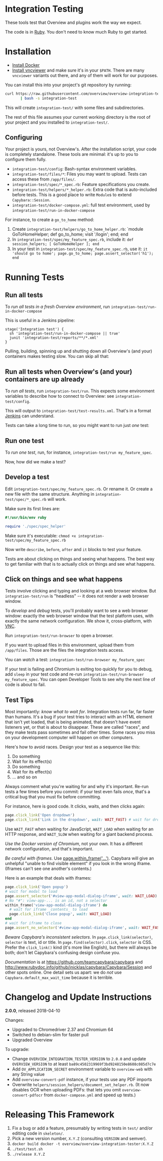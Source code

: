Integration Testing
===================

These tools test that Overview and plugins work the way we expect.

The code is in [Ruby](https://www.ruby-lang.org/en/). You don't need to know
much Ruby to get started.

Installation
============

* [Install Docker](https://docs.docker.com/engine/installation/linux/docker-ce/ubuntu/)
* [Install vncviewer](https://www.realvnc.com/en/connect/download/viewer/) and
  make sure it's in your `$PATH`. There are many `vncviewer` variants out there,
  and any of them will work for our purposes.

You can install this into your project's git repository by running:

```bash
curl https://raw.githubusercontent.com/overview/overview-integration-tester/master/install.sh \
       | bash -s integration-test
```

This will create `integration-test/` with some files and subdirectories.

The rest of this file assumes your current working directory is the root of your
project and you installed to `integration-test/`.

Configuring
-----------

Your project is yours, not Overview's. After the installation script, your code
is completely standalone. These tools are minimal: it's up to you to configure
them fully.

* `integration-test/config`: Bash-syntax environment variables.
* `integration-test/files/*`: Files you may want to upload. Tests can access
  these from `/app/files/`.
* `integration-test/spec/*_spec.rb`: Feature specifications you create.
* `integration-test/helpers/*_helper.rb`: Extra code that is auto-included
  before tests. This is a good place to write `Module`s to extend
  `Capybara::Session`.
* `integration-test/docker-compose.yml`: full test environment, used by
  `integration-test/run-in-docker-compose`

For instance, to create a `go_to_home` method:

1. Create `integration-test/helpers/go_to_home_helper.rb`: `module GoToHomeHelper; def go_to_home; visit '/login'; end; end
2. In `integration-test/spec/my_feature_spec.rb`, include it: `def session_helpers; [ GoToHomeHelper ]; end`
3. In your test in `integration-test/spec/my_feature_spec.rb`, use it: `it 'should go to home'; page.go_to_home; page.assert_selector('h1'); end`

Running Tests
=============

Run all tests
-------------

To *run all tests in a fresh Overview environment*, run
`integration-test/run-in-docker-compose`

This is useful in a Jenkins pipeline:

```
stage('Integration test') {
  sh 'integration-test/run-in-docker-compose || true'
  junit 'integration-test/reports/**/*.xml'
}
```

Pulling, building, spinning up and shutting down all Overview's (and your)
containers makes testing slow. You can skip all that:

Run all tests when Overview's (and your) containers are up already
------------------------------------------------------------------

To *run all tests*, run `integration-test/run`. This expects some environment
variables to describe how to connect to Overview: see `integration-test/config`.

This will output to `integration-test/test-results.xml`. That's in a format
[Jenkins](https://jenkins-ci.org/) can understand.

Tests can take a long time to run, so you might want to run just _one_ test:

Run one test
------------

To *run one test*, run, for instance, `integration-test/run my_feature_spec`.

Now, how did we make a test?

Develop a test
--------------

Edit `integration-test/spec/my_feature_spec.rb`. Or rename it. Or create a new
file with the same structure. Anything in `integration-test/spec/*_spec.rb` will
work.

Make sure its first lines are:

```ruby
#!/usr/bin/env ruby

require './spec/spec_helper'
```

Make sure it's executable: `chmod +x integration-test/spec/my_feature_spec.rb`

Now write `describe`, `before`, `after` and `it` blocks to test your feature.

Tests are about clicking on things and seeing what happens. The best way to get
familiar with that is to actually click on things and see what happens.

Click on things and see what happens
------------------------------------

Tests involve clicking and typing and looking at a web browser window. But
`integration-test/run` is "headless" -- it does not render a web browser
window.

To _develop_ and _debug_ tests, you'll probably want to see a web browser
window: exactly the web browser window that the test platform uses, with exactly
the same network configuration. We show it, cross-platform, with
[VNC](https://en.wikipedia.org/wiki/Virtual_Network_Computing).

Run `integration-test/run-browser` to open a browser.

If you want to upload files in this environment, upload them from
`/app/files`. Those are the files the integration tests access.

You can _watch_ a test: `integration-test/run-browser my_feature_spec`

If your test is failing and Chromium is exiting too quickly for you to debug,
add `sleep` in your test code and re-run
`integration-test/run-browser my_feature_spec`. You can open Developer Tools
to see why the next line of code is about to fail.

Test Tips
---------

Most importantly: *know what to wait for*. Integration tests run far, far
faster than humans. It's a bug if your test tries to interact with an HTML
element that isn't yet loaded, that is being animated, that doesn't have event
listeners yet, or that is about to disappear. These are called "races", and
they make tests pass sometimes and fail other times. Some races you miss on
your development computer will happen on other computers.

Here's how to avoid races. Design your test as a sequence like this:

1. Do something
2. Wait for its effect(s)
3. Do something
4. Wait for its effect(s)
5. ... and so on

Always comment what you're waiting for and why it's important. Re-run tests a
few times before you commit: if your test even fails _once_, that's a critical
bug that you must fix before committing.

For instance, here is good code. It clicks, waits, and then clicks again:

```ruby
page.click_link('Open dropdown')
page.click_link('Link in the dropdown', wait: WAIT_FAST) # wait for dropdown to open
```

Use `WAIT_FAST` when waiting for JavaScript, `WAIT_LOAD` when waiting for an
HTTP response, and `WAIT_SLOW` when waiting for a giant backend process.

*Use the Docker version of Chromium*, not your own. It has a different network
configuration, and that's important.

*Be careful with iframes*. Use
[page.within_frame('...')](http://www.rubydoc.info/github/jnicklas/capybara/Capybara/Session#within_frame-instance_method).
Capybara will give an unhelpful "unable to find visible element" if you look in
the wrong iframe. (Iframes can't see one another's contents.)

Here is an example that deals with iframes:

```ruby
page.click_link('Open popup')
# wait for modal to load
page.assert_selector('#view-app-modal-dialog-iframe', wait: WAIT_LOAD)
# No "#": view-app-... is an id, not a selector
within_frame('view-app-modal-dialog-iframe') do
  # wait for iframe _contents_ to load
  page.click_link('Close popup', wait: WAIT_LOAD)
end
# wait for iframe to close
page.assert_no_selector('#view-app-modal-dialog-iframe', wait: WAIT_FAST)
```

*Beware Capybara's inconsistent selectors*. In `page.click_link(selector)`,
`selector` is text, id or title. In `page.find(selector).click`, `selector` is
CSS. Prefer the `click_link()` kind (it's more like English), but there will
always be both; don't let Capybara's confusing design confuse you.

*Documentation* is at https://github.com/teamcapybara/capybara and
http://www.rubydoc.info/github/jnicklas/capybara/Capybara/Session
and other spots online. One detail sets us apart: we do _not_ use
`Capybara.default_max_wait_time` because it is terrible.

Changelog and Update Instructions
=================================

**2.0.0**, released 2018-04-10

Changes:

* Upgraded to Chromedriver 2.37 and Chromium 64
* Switched to debian-slim for faster pull
* Upgraded Overview

To upgrade:

* Change `OVERVIEW_INTEGRATION_TESTER_VERSION` to `2.0.0` and update
  `OVERVIEW_VERSION` to at least `ba89c4502319969f3bd9248150e8608c085d7c7e`
* Add `OV_APPLICATION_SECRET` environment variable to `overview-web` with
  any String value
* Add `overview-convert-pdf` instance, if your tests use any PDF imports
* Overwrite `helpers/session_helpers/document_set_helper.rb`. (It now disables
  OCR when uploading PDFs: that lets you omit `overview-convert-pdfocr` from
  `docker-compose.yml` and speed up tests.)

Releasing This Framework
========================

1. Fix a bug or add a feature, presumably by writing tests in `test/` and/or
   editing code in `skeleton/`.
2. Pick a new version number, `X.Y.Z` (consulting `VERSION` and semver).
3. `docker build docker -t overview/overview-integration-tester:X.Y.Z`
4. `./test/test.sh`
5. `./release X.Y.Z`

